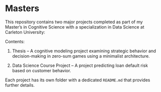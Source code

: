 # Masters

This repository contains two major projects completed as part of my Master’s in Cognitive Science with a specialization in Data Science at Carleton University:

Contents:

1. Thesis – A cognitive modeling project examining strategic behavior and decision-making in zero-sum games using a minimalist architecture.

2. Data Science Course Project – A project predicting loan default risk based on customer behavior. 

Each project has its own folder with a dedicated `README.md` that provides further details. 
